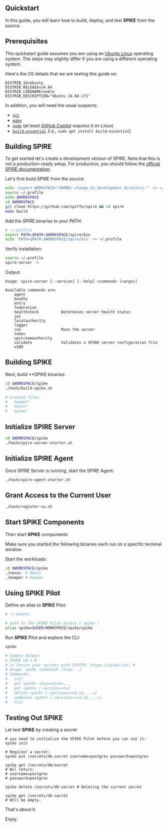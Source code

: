 ## Quickstart

In this guide, you will learn how to build, deploy, and test **SPIKE** from the 
source.

## Prerequisites

This quickstart guide assumes you are using an [Ubuntu Linux][ubuntu] operating 
system. The steps may slightly differ if you are using a different operating 
system.

[ubuntu]: https://ubuntu.com/

Here's the OS details that we are testing this guide on:

```text
DISTRIB_ID=Ubuntu
DISTRIB_RELEASE=24.04
DISTRIB_CODENAME=noble
DISTRIB_DESCRIPTION="Ubuntu 24.04 LTS"
```

In addition, you will need the usual suspects:

* [`git`](https://git-scm.com/)
* [`make`](https://www.gnu.org/software/make/)
* [`node`](https://nodejs.org) (*at least [GitHub Copilot][copilot] requires it on Linux*)
* [`build-essential`](https://packages.ubuntu.com/hirsute/build-essential)
  (*i.e., `sudo apt install build-essential`*)

[copilot]: https://copilot.github.com/ "GitHub Copilot"

## Building SPIRE

To get started let's create a development version of SPIRE. Note that this is
not a production-ready setup. For production, you should follow the 
[official SPIRE documentation][spire-prod].

[spire-prod]: https://spiffe.io/docs/latest/deploying/configuring/

Let's first build SPIRE from the source:

```bash
echo 'export WORKSPACE="$HOME/-change_to_development_directory-"' >> ~/.profile
source ~/.profile
echo $WORKSPACE
cd $WORKSPACE
git clone https://github.com/spiffe/spire && cd spire
make build
````

Add the SPIRE binaries to your PATH:

```bash
# ~/.profile
export PATH=$PATH:$WORKSPACE/spire/bin
echo 'PATH=$PATH:$WORKSPACE/spire/bin' >> ~/.profile
```

Verify installation:

```bash 
source ~/.profile
spire-server -h
```

Output:

```text
Usage: spire-server [--version] [--help] <command> [<args>]

Available commands are:
    agent                
    bundle               
    entry                
    federation           
    healthcheck          Determines server health status
    jwt                  
    localauthority       
    logger               
    run                  Runs the server
    token                
    upstreamauthority    
    validate             Validates a SPIRE server configuration file
    x509  
```

## Building SPIKE

Next, build **SPIKE binaries:

```bash
cd $WORKSPACE/spike
./hack/build-spike.sh

# Created files:
#   keeper*
#   nexus*
#   spike*
```

## Initialize SPIRE Server

```bash
cd $WORKSPACE/spike
./hack/spire-server-starter.sh
```

## Initialize SPIRE Agent

Once SPIRE Server is running, start the SPIRE Agent:

```bash
./hack/spire-agent-starter.sh
```

## Grant Access to the Current User

```bash
./hack/register-su.sh
```

## Start SPIKE Components

Then start **SPIKE** components:

Make sure you started the following binaries each run on a specific terminal 
window.

Start the workloads:

```bash
cd $WORKSPACE/spike
./nexus  # Nexus
./keeper # Keeper
```

## Using SPIKE Pilot

Define an alias to **SPIKE** Pilot:

```bash
# ~/.bashrc

# path to the SPIKE Pilot binary (`spike`)
alias spike=$USER/WORKSPACE/spike/spike
```

Run **SPIKE** Pilot and explore the CLI:

```bash
spike

# Sample Output:
# SPIKE v0.1.0
# >> Secure your secrets with SPIFFE: https://spike.ist/ #
# Usage: spike <command> [args...]
# Commands:
#   init
#   put <path> <key=value>...
#   get <path> [-version=<n>]
#   delete <path> [-versions=<n1,n2,...>]
#   undelete <path> [-versions=<n1,n2,...>]
#   list
```

## Testing Out SPIKE

Let test **SPIKE** by creating a secret

```text
# you need to initialize the SPIKE Pilot before you can use it:
spike init

# Register a secret:
spike put /secrets/db-secret username=postgres password=postgres

spike get /secrets/db/secret 
# Wil return:
# username=postgres 
# password=postgres

spike delete /secrets/db-secret # Deleting the current secret

spike get /secrets/db-secret 
# WIll be empty.
```

That's about it.

Enjoy.

